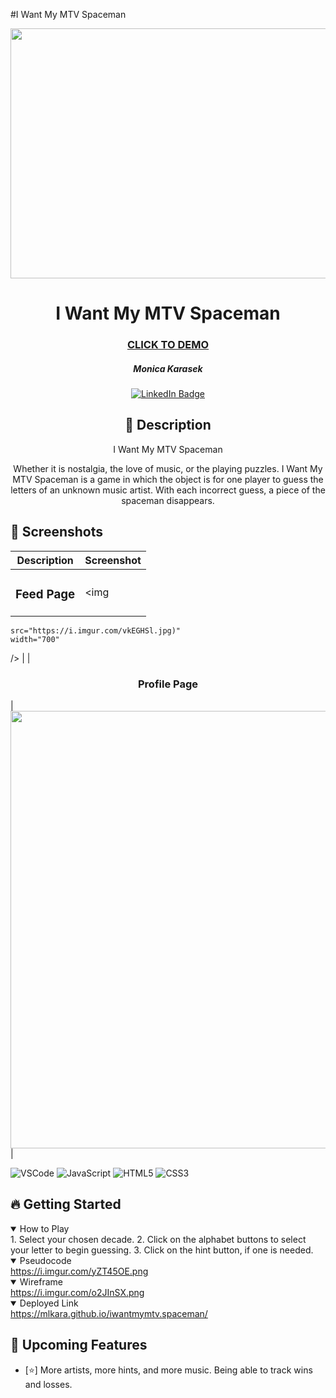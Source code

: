 #I Want My MTV Spaceman

<div id="header" align="center">

  <img src="https://i.imgur.com/xlwaFw7.png" width="800" height="400">

</div>


<div id="description" align="center">

  # I Want My MTV Spaceman

  ### [CLICK TO DEMO](https://mlkara.github.io/iwantmymtv.spaceman/)

  ##### Monica Karasek

  [![LinkedIn Badge](https://img.shields.io/badge/-@monica-karasek-blue?style=flat&logo=Linkedin&logoColor=black)](www.linkedin.com/in/monica-karasek)

  ## :pencil: Description

  I Want My MTV Spaceman

  Whether it is nostalgia, the love of music, or the playing puzzles. I Want My MTV Spaceman is a game in which the object is for one player to guess the letters of an unknown music artist. With each incorrect guess, a piece of the spaceman disappears. 

  </div>

   ## :camera_flash: Screenshots 

  |   Description | Screenshot | 
  |:-------------:| -----------|
  | <h3>Feed Page</h3> | <img
    src="https://i.imgur.com/vkEGHSl.jpg)"
    width="700"
  /> |
  | <h3 align="center">Profile Page</h3> | <img
  src="https://i.imgur.com/tcg4HMx.png"
  width="700"
  /> |

![VSCode](https://img.shields.io/badge/-VS_Code-05122A?style=flat&logo=visualstudio)
![JavaScript](https://img.shields.io/badge/-JavaScript-05122A?style=flat&logo=javascript)
![HTML5](https://img.shields.io/badge/-HTML5-05122A?style=flat&logo=html5)
![CSS3](https://img.shields.io/badge/-CSS-05122A?style=flat&logo=css3)

## :fire: Getting Started

<details open>
  <summary> How to Play</summary>
    1. Select your chosen decade. 
    2. Click on the alphabet buttons to select your letter to begin guessing. 
    3. Click on the hint button, if one is needed. 
</details>


<details open>
  <summary> Pseudocode </summary>
  <a href="https://i.imgur.com/yZT45OE.png"
    > https://i.imgur.com/yZT45OE.png </a
  >
</details>

<details open>
  <summary> Wireframe </summary>
  <a href="https://i.imgur.com/o2JInSX.png"
    > https://i.imgur.com/o2JInSX.png </a
  >
</details>

<details open>
  <summary> Deployed Link </summary>
  <a href="https://mlkara.github.io/iwantmymtv.spaceman/"
    > https://mlkara.github.io/iwantmymtv.spaceman/ 
    </a>
</details>

## :satellite: Upcoming Features

- [:star:] More artists, more hints, and more music. Being able to track wins and losses. 


